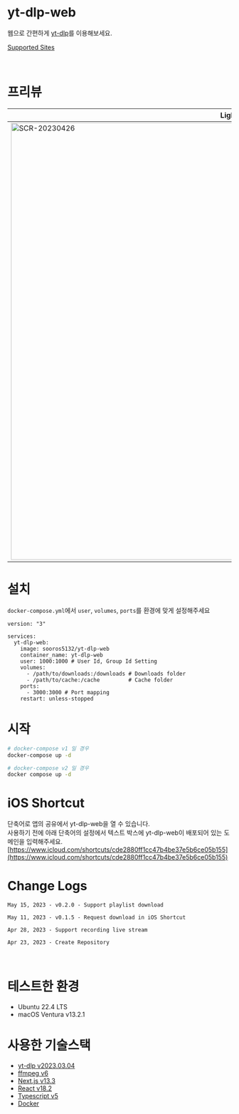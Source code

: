 # yt-dlp-web
웹으로 간편하게 [yt-dlp](https://github.com/yt-dlp/yt-dlp)를 이용해보세요.

[Supported Sites](https://github.com/yt-dlp/yt-dlp/blob/master/supportedsites.md)

<br />

# 프리뷰
| Light | Dark |
|--|--|
| <img width="981" alt="SCR-20230426" src="https://user-images.githubusercontent.com/74892930/234488572-00fcc4f0-f368-4e34-b3d3-2ff0acc03b4a.png"> | <img width="977" alt="SCR-20230427" src="https://user-images.githubusercontent.com/74892930/234488581-8aeddb8b-e1b7-48a4-8a73-70c179ca21d3.png"> |

# 설치

`docker-compose.yml`에서 `user`, `volumes`, `ports`를 환경에 맞게 설정해주세요
```YML
version: "3"

services:
  yt-dlp-web:
    image: sooros5132/yt-dlp-web
    container_name: yt-dlp-web
    user: 1000:1000 # User Id, Group Id Setting
    volumes:
      - /path/to/downloads:/downloads # Downloads folder
      - /path/to/cache:/cache         # Cache folder
    ports:
      - 3000:3000 # Port mapping
    restart: unless-stopped
```
# 시작
```BASH
# docker-compose v1 일 경우
docker-compose up -d

# docker-compose v2 일 경우
docker compose up -d
```

# iOS Shortcut
단축어로 앱의 공유에서 yt-dlp-web을 열 수 있습니다.<br />사용하기 전에 아래 단축어의 설정에서 텍스트 박스에 yt-dlp-web이 배포되어 있는 도메인을 입력해주세요.
[https://www.icloud.com/shortcuts/cde2880ff1cc47b4be37e5b6ce05b155](https://www.icloud.com/shortcuts/cde2880ff1cc47b4be37e5b6ce05b155)

# Change Logs
```
May 15, 2023 - v0.2.0 - Support playlist download

May 11, 2023 - v0.1.5 - Request download in iOS Shortcut

Apr 28, 2023 - Support recording live stream

Apr 23, 2023 - Create Repository
```

<br />

# 테스트한 환경
- Ubuntu 22.4 LTS
- macOS Ventura v13.2.1

# 사용한 기술스택
- [yt-dlp v2023.03.04](https://github.com/yt-dlp/yt-dlp)
- [ffmpeg v6](https://ffmpeg.org/)
- [Next.js v13.3](https://nextjs.org/)
- [React v18.2](https://react.dev/)
- [Typescript v5](https://www.typescriptlang.org/)
- [Docker](https://www.docker.com/)
